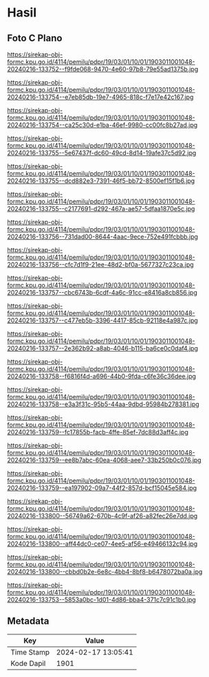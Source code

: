 # Hasil

## Foto C Plano

https://sirekap-obj-formc.kpu.go.id/4114/pemilu/pdpr/19/03/01/10/01/1903011001048-20240216-133752--f9fde068-9470-4e60-97b8-79e55ad1375b.jpg

https://sirekap-obj-formc.kpu.go.id/4114/pemilu/pdpr/19/03/01/10/01/1903011001048-20240216-133754--e7eb85db-19e7-4965-818c-f7e17e42c167.jpg

https://sirekap-obj-formc.kpu.go.id/4114/pemilu/pdpr/19/03/01/10/01/1903011001048-20240216-133754--ca25c30d-e1ba-46ef-9980-cc00fc8b27ad.jpg

https://sirekap-obj-formc.kpu.go.id/4114/pemilu/pdpr/19/03/01/10/01/1903011001048-20240216-133755--5e67437f-dc60-49cd-8d14-19afe37c5d92.jpg

https://sirekap-obj-formc.kpu.go.id/4114/pemilu/pdpr/19/03/01/10/01/1903011001048-20240216-133755--dcd882e3-7391-46f5-bb72-8500ef15f1b6.jpg

https://sirekap-obj-formc.kpu.go.id/4114/pemilu/pdpr/19/03/01/10/01/1903011001048-20240216-133755--c2177691-d292-467a-ae57-5dfaa1870e5c.jpg

https://sirekap-obj-formc.kpu.go.id/4114/pemilu/pdpr/19/03/01/10/01/1903011001048-20240216-133756--731dad00-8644-4aac-9ece-752e491fcbbb.jpg

https://sirekap-obj-formc.kpu.go.id/4114/pemilu/pdpr/19/03/01/10/01/1903011001048-20240216-133756--cfc7d1f9-21ee-48d2-bf0a-5677327c23ca.jpg

https://sirekap-obj-formc.kpu.go.id/4114/pemilu/pdpr/19/03/01/10/01/1903011001048-20240216-133757--cbc6743b-6cdf-4a6c-91cc-e8416a8cb856.jpg

https://sirekap-obj-formc.kpu.go.id/4114/pemilu/pdpr/19/03/01/10/01/1903011001048-20240216-133757--c477eb5b-3396-4417-85cb-92118e4a987c.jpg

https://sirekap-obj-formc.kpu.go.id/4114/pemilu/pdpr/19/03/01/10/01/1903011001048-20240216-133757--2e362b92-a8ab-4046-b115-ba6ce0c0daf4.jpg

https://sirekap-obj-formc.kpu.go.id/4114/pemilu/pdpr/19/03/01/10/01/1903011001048-20240216-133758--f6816f4d-a696-44b0-9fda-c6fe36c36dee.jpg

https://sirekap-obj-formc.kpu.go.id/4114/pemilu/pdpr/19/03/01/10/01/1903011001048-20240216-133758--e3a3f31c-95b5-44aa-9dbd-95984b278381.jpg

https://sirekap-obj-formc.kpu.go.id/4114/pemilu/pdpr/19/03/01/10/01/1903011001048-20240216-133759--fc17855b-facb-4ffe-85ef-7dc88d3aff4c.jpg

https://sirekap-obj-formc.kpu.go.id/4114/pemilu/pdpr/19/03/01/10/01/1903011001048-20240216-133759--ee8b7abc-60ea-4068-aee7-33b250b0c076.jpg

https://sirekap-obj-formc.kpu.go.id/4114/pemilu/pdpr/19/03/01/10/01/1903011001048-20240216-133759--ea197902-09a7-44f2-857d-bcf15045e584.jpg

https://sirekap-obj-formc.kpu.go.id/4114/pemilu/pdpr/19/03/01/10/01/1903011001048-20240216-133800--56749a62-670b-4c9f-af26-a82fec26e7dd.jpg

https://sirekap-obj-formc.kpu.go.id/4114/pemilu/pdpr/19/03/01/10/01/1903011001048-20240216-133800--aff44dc0-ce07-4ee5-af56-e49466132c94.jpg

https://sirekap-obj-formc.kpu.go.id/4114/pemilu/pdpr/19/03/01/10/01/1903011001048-20240216-133800--cbbd0b2e-6e8c-4bb4-8bf8-b6478072ba0a.jpg

https://sirekap-obj-formc.kpu.go.id/4114/pemilu/pdpr/19/03/01/10/01/1903011001048-20240216-133753--5853a0bc-1d01-4d86-bba4-371c7c91c1b0.jpg


## Metadata

| Key        | Value               |
| ---------- | ------------------- |
| Time Stamp | 2024-02-17 13:05:41 |
| Kode Dapil | 1901                |



